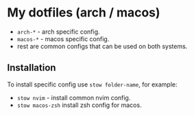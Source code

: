 # My dotfiles (arch / macos)

- `arch-*` - arch specific config.
- `macos-*` - macos specific config.
- rest are common configs that can be used on both systems.

## Installation

To install specific config use `stow folder-name`, for example:

- `stow nvim` - install common nvim config.
- `stow macos-zsh` install zsh config for macos.
